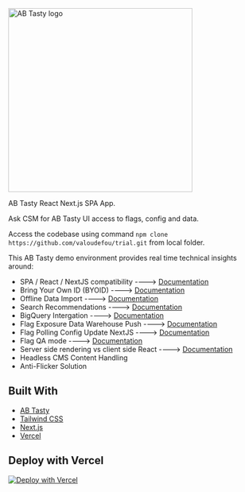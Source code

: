 <img src="https://content.partnerpage.io/eyJidWNrZXQiOiJwYXJ0bmVycGFnZS5wcm9kIiwia2V5IjoibWVkaWEvY29udGFjdF9pbWFnZXMvMDUwNGZlYTYtOWIxNy00N2IyLTg1YjUtNmY5YTZjZWU5OTJiLzI1NjhmYjk4LTQwM2ItNGI2OC05NmJiLTE5YTg1MzU3ZjRlMS5wbmciLCJlZGl0cyI6eyJ0b0Zvcm1hdCI6IndlYnAiLCJyZXNpemUiOnsid2lkdGgiOjEyMDAsImhlaWdodCI6NjI3LCJmaXQiOiJjb250YWluIiwiYmFja2dyb3VuZCI6eyJyIjoyNTUsImciOjI1NSwiYiI6MjU1LCJhbHBoYSI6MH19fX0=" alt="AB Tasty logo" width="370"/>

AB Tasty React Next.js SPA App.

Ask CSM for AB Tasty UI access to flags, config and data.

Access the codebase using command ```npm clone https://github.com/valoudefou/trial.git``` from local folder.

This AB Tasty demo environment provides real time technical insights around:
- SPA / React / NextJS compatibility ----> [Documentation](https://support.abtasty.com/hc/en-us/articles/14427828636572-How-the-AB-Tasty-tag-is-designed-to-handle-Single-Page-Apps-SPA)
- Bring Your Own ID (BYOID) ----> [Documentation](https://support.abtasty.com/hc/en-us/articles/14503207884700-Visitor-Identity-Management)
- Offline Data Import ----> [Documentation](https://developers.abtasty.com/docs/data/universal-data-connector)
- Search Recommendations ----> [Documentation](https://recos.docs.get-potions.com)
- BigQuery Intergation ----> [Documentation](https://support.abtasty.com/hc/en-us/articles/12227118781084-Big-Query-Daily-exports-from-AB-Tasty-to-Big-Query)
- Flag Exposure Data Warehouse Push ----> [Documentation](https://docs.developers.flagship.io/docs/react-js-reference#onvisitorexposed)
- Flag Polling Config Update NextJS ----> [Documentation](https://docs.developers.flagship.io/docs/react-js-reference#updatecontext-method)
- Flag QA mode ----> [Documentation](https://docs.developers.flagship.io/docs/qa-assistant)
- Server side rendering vs client side React ----> [Documentation](https://docs.developers.flagship.io/docs/nextjs-13)
- Headless CMS Content Handling
- Anti-Flicker Solution
    
## Built With

- [AB Tasty](https://www.abtasty.com/)
- [Tailwind CSS](https://tailwindcss.com/)
- [Next.js](https://nextjs.org/)
- [Vercel](https://vercel.com/)

## Deploy with Vercel

[![Deploy with Vercel](https://vercel.com/button)](https://vercel.com/new/clone?repository-url=https%3A%2F%2Fgithub.com%2Fnutlope%2Fnextjs-swell&env=NEXT_PUBLIC_SWELL_STORE_ID,NEXT_PUBLIC_SWELL_PUBLIC_KEY,REVALIDATE_SECRET&envDescription=API%20Keys%20from%20Swell%20needed%20to%20run%20this%20application.)
